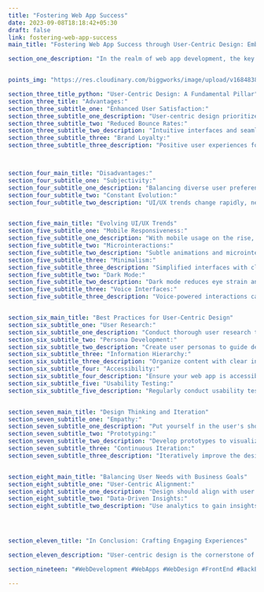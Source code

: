 ```yaml
---
title: "Fostering Web App Success"
date: 2023-09-08T18:18:42+05:30
draft: false
link: fostering-web-app-success
main_title: "Fostering Web App Success through User-Centric Design: Embracing UI/UX Trends and Best Practices"

section_one_description: "In the realm of web app development, the key to success lies in placing users at the center of the design process. This article delves into the significance of user-centric design, exploring evolving UI/UX trends and best practices that empower developers to create web apps that resonate with users and drive engagement."


points_img: "https://res.cloudinary.com/biggworks/image/upload/v1684838348/Group_11544_lwrsg0.png"

section_three_title_python: "User-Centric Design: A Fundamental Pillar"
section_three_title: "Advantages:"
section_three_subtitle_one: "Enhanced User Satisfaction:"
section_three_subtitle_one_description: "User-centric design prioritizes user needs, resulting in more satisfying and engaging experiences."
section_three_subtitle_two: "Reduced Bounce Rates:"
section_three_subtitle_two_description: "Intuitive interfaces and seamless interactions reduce user frustration and lower bounce rates."
section_three_subtitle_three: "Brand Loyalty:"
section_three_subtitle_three_description: "Positive user experiences foster brand loyalty and encourage repeat visits."



section_four_main_title: "Disadvantages:"
section_four_subtitle_one: "Subjectivity:"
section_four_subtitle_one_description: "Balancing diverse user preferences and expectations can be challenging during the design phase."
section_four_subtitle_two: "Constant Evolution:"
section_four_subtitle_two_description: "UI/UX trends change rapidly, necessitating continuous adaptation to stay current."


section_five_main_title: "Evolving UI/UX Trends"
section_five_subtitle_one: "Mobile Responsiveness:"
section_five_subtitle_one_description: "With mobile usage on the rise, responsive design ensures seamless experiences across devices."
section_five_subtitle_two: "Microinteractions:"
section_five_subtitle_two_description: "Subtle animations and microinteractions enhance user engagement and create a sense of interactivity."
section_five_subtitle_three: "Minimalism:"
section_five_subtitle_three_description: "Simplified interfaces with clean lines and ample white space promote clarity and ease of use."
section_five_subtitle_two: "Dark Mode:"
section_five_subtitle_two_description: "Dark mode reduces eye strain and conserves device battery life, gaining popularity among users."
section_five_subtitle_three: "Voice Interfaces:"
section_five_subtitle_three_description: "Voice-powered interactions cater to users seeking hands-free, convenient navigation."


section_six_main_title: "Best Practices for User-Centric Design"
section_six_subtitle_one: "User Research:"
section_six_subtitle_one_description: "Conduct thorough user research to understand demographics, preferences, and pain points."
section_six_subtitle_two: "Persona Development:"
section_six_subtitle_two_description: "Create user personas to guide design decisions and ensure alignment with user needs."
section_six_subtitle_three: "Information Hierarchy:"
section_six_subtitle_three_description: "Organize content with clear information hierarchy, facilitating easy scanning and navigation."
section_six_subtitle_four: "Accessibility:"
section_six_subtitle_four_description: "Ensure your web app is accessible to users with disabilities, adhering to WCAG guidelines."
section_six_subtitle_five: "Usability Testing:"
section_six_subtitle_five_description: "Regularly conduct usability testing to identify areas of improvement and fine-tune the user experience."


section_seven_main_title: "Design Thinking and Iteration"
section_seven_subtitle_one: "Empathy:"
section_seven_subtitle_one_description: "Put yourself in the user's shoes to deeply understand their motivations, frustrations, and needs."
section_seven_subtitle_two: "Prototyping:"
section_seven_subtitle_two_description: "Develop prototypes to visualize the user journey and gather feedback for refinement."
section_seven_subtitle_three: "Continuous Iteration:"
section_seven_subtitle_three_description: "Iteratively improve the design based on user feedback and changing trends."


section_eight_main_title: "Balancing User Needs with Business Goals"
section_eight_subtitle_one: "User-Centric Alignment:"
section_eight_subtitle_one_description: "Design should align with user needs while supporting your app's core business objectives."
section_eight_subtitle_two: "Data-Driven Insights:"
section_eight_subtitle_two_description: "Use analytics to gain insights into user behavior and adjust the design accordingly."




section_eleven_title: "In Conclusion: Crafting Engaging Experiences"

section_eleven_description: "User-centric design is the cornerstone of web app success, ensuring that the final product resonates with users and garners their loyalty. By embracing evolving UI/UX trends and adhering to best practices, developers can create web apps that offer seamless navigation, visual appeal, and meaningful interactions. Remember that the true measure of a successful web app lies in its ability to captivate users and deliver experiences that leave a lasting impression."

section_nineteen: "#WebDevelopment #WebApps #WebDesign #FrontEnd #BackEnd #Programming #Coding #SoftwareEngineering #UIUX #FullStack #JavaScript #HTML #CSS #ReactJS #NodeJS #PHP #Python #WebDeveloper #MERN #MEAN"

---
```


